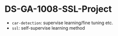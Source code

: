 # DS-GA-1008-SSL-Project

* `car-detection`: supervise learning/fine tuning etc.
* `ssl`: self-supervise learning method
